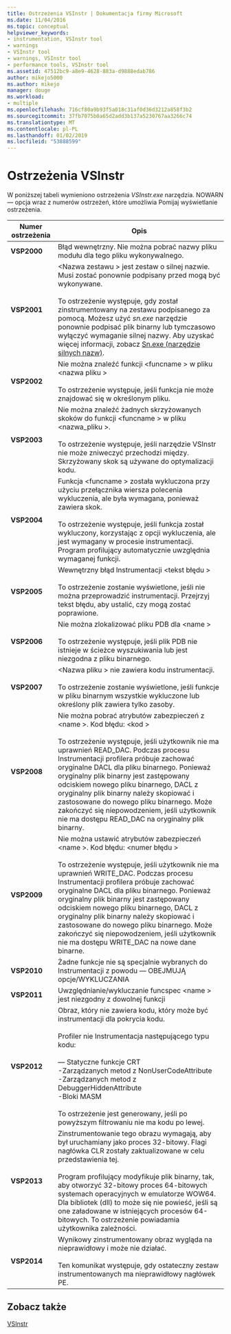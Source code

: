 ```yaml
---
title: Ostrzeżenia VSInstr | Dokumentacja firmy Microsoft
ms.date: 11/04/2016
ms.topic: conceptual
helpviewer_keywords:
- instrumentation, VSInstr tool
- warnings
- VSInstr tool
- warnings, VSInstr tool
- performance tools, VSInstr tool
ms.assetid: 47512bc9-a8e9-4628-883a-d9888edab786
author: mikejo5000
ms.author: mikejo
manager: douge
ms.workload:
- multiple
ms.openlocfilehash: 716cf80a9b93f5a018c31af0d36d3212a858f3b2
ms.sourcegitcommit: 37fb7075b0a65d2add3b137a5230767aa3266c74
ms.translationtype: MT
ms.contentlocale: pl-PL
ms.lasthandoff: 01/02/2019
ms.locfileid: "53888599"
---
```

# <a name="vsinstr-warnings"></a>Ostrzeżenia VSInstr
W poniższej tabeli wymieniono ostrzeżenia *VSInstr.exe* narzędzia. NOWARN — opcja wraz z numerów ostrzeżeń, które umożliwia Pomijaj wyświetlanie ostrzeżenia.  
  
|Numer ostrzeżenia|Opis|  
|--------------------|-----------------|  
|**VSP2000**|Błąd wewnętrzny. Nie można pobrać nazwy pliku modułu dla tego pliku wykonywalnego.|  
|**VSP2001**|\<Nazwa zestawu > jest zestaw o silnej nazwie. Musi zostać ponownie podpisany przed mogą być wykonywane.<br /><br /> To ostrzeżenie występuje, gdy został zinstrumentowany na zestawu podpisanego za pomocą. Możesz użyć *sn.exe* narzędzie ponownie podpisać plik binarny lub tymczasowo wyłączyć wymaganie silnej nazwy. Aby uzyskać więcej informacji, zobacz [Sn.exe (narzędzie silnych nazw)](/dotnet/framework/tools/sn-exe-strong-name-tool).|  
|**VSP2002**|Nie można znaleźć funkcji \<funcname > w pliku \<nazwa pliku ><br /><br /> To ostrzeżenie występuje, jeśli funkcja nie może znajdować się w określonym pliku.|  
|**VSP2003**|Nie można znaleźć żadnych skrzyżowanych skoków do funkcji \<funcname > w pliku \<nazwa_pliku >.<br /><br /> To ostrzeżenie występuje, jeśli narzędzie VSInstr nie może zniweczyć przechodzi między. Skrzyżowany skok są używane do optymalizacji kodu.|  
|**VSP2004**|Funkcja \<funcname > została wykluczona przy użyciu przełącznika wiersza polecenia wykluczenia, ale była wymagana, ponieważ zawiera skok.<br /><br /> To ostrzeżenie występuje, jeśli funkcja został wykluczony, korzystając z opcji wykluczenia, ale jest wymagany w procesie instrumentacji. Program profilujący automatycznie uwzględnia wymaganej funkcji.|  
|**VSP2005**|Wewnętrzny błąd Instrumentacji \<tekst błędu ><br /><br /> To ostrzeżenie zostanie wyświetlone, jeśli nie można przeprowadzić instrumentacji. Przejrzyj tekst błędu, aby ustalić, czy mogą zostać poprawione.|  
|**VSP2006**|Nie można zlokalizować pliku PDB dla \<name ><br /><br /> To ostrzeżenie występuje, jeśli plik PDB nie istnieje w ścieżce wyszukiwania lub jest niezgodna z pliku binarnego.|  
|**VSP2007**|\<Nazwa pliku > nie zawiera kodu instrumentacji.<br /><br /> To ostrzeżenie zostanie wyświetlone, jeśli funkcje w pliku binarnym wszystkie wykluczone lub określony plik zawiera tylko zasoby.|  
|**VSP2008**|Nie można pobrać atrybutów zabezpieczeń z \<name >. Kod błędu: \<kod ><br /><br /> To ostrzeżenie występuje, jeśli użytkownik nie ma uprawnień READ_DAC. Podczas procesu Instrumentacji profilera próbuje zachować oryginalne DACL dla pliku binarnego. Ponieważ oryginalny plik binarny jest zastępowany odciskiem nowego pliku binarnego, DACL z oryginalny plik binarny należy skopiować i zastosowane do nowego pliku binarnego. Może zakończyć się niepowodzeniem, jeśli użytkownik nie ma dostępu READ_DAC na oryginalny plik binarny.|  
|**VSP2009**|Nie można ustawić atrybutów zabezpieczeń \<name >. Kod błędu: \<numer błędu ><br /><br /> To ostrzeżenie występuje, jeśli użytkownik nie ma uprawnień WRITE_DAC. Podczas procesu Instrumentacji profilera próbuje zachować oryginalne DACL dla pliku binarnego. Ponieważ oryginalny plik binarny jest zastępowany odciskiem nowego pliku binarnego, DACL z oryginalny plik binarny należy skopiować i zastosowane do nowego pliku binarnego. Może zakończyć się niepowodzeniem, jeśli użytkownik nie ma dostępu WRITE_DAC na nowe dane binarne.|  
|**VSP2010**|Żadne funkcje nie są specjalnie wybranych do Instrumentacji z powodu — OBEJMUJĄ opcje/WYKLUCZANIA|  
|**VSP2011**|Uwzględnianie/wykluczanie funcspec \<name > jest niezgodny z dowolnej funkcji|  
|**VSP2012**|Obraz, który nie zawiera kodu, który może być instrumentacji dla pokrycia kodu.<br /><br /> Profiler nie Instrumentacja następującego typu kodu:<br /><br /> — Statyczne funkcje CRT<br />-Zarządzanych metod z NonUserCodeAttribute<br />-Zarządzanych metod z DebuggerHiddenAttribute<br />-Bloki MASM<br /><br /> To ostrzeżenie jest generowany, jeśli po powyższym filtrowaniu nie ma kodu po lewej.|  
|**VSP2013**|Zinstrumentowanie tego obrazu wymagają, aby był uruchamiany jako proces 32-bitowy. Flagi nagłówka CLR zostały zaktualizowane w celu przedstawienia tej.<br /><br /> Program profilujący modyfikuje plik binarny, tak, aby otworzyć 32-bitowy proces 64-bitowych systemach operacyjnych w emulatorze WOW64. Dla bibliotek (dll) to może się nie powieść, jeśli są one załadowane w istniejących procesów 64-bitowych. To ostrzeżenie powiadamia użytkownika zależności.|  
|**VSP2014**|Wynikowy zinstrumentowany obraz wygląda na nieprawidłowy i może nie działać.<br /><br /> Ten komunikat występuje, gdy ostateczny zestaw instrumentowanych ma nieprawidłowy nagłówek PE.|  
  
## <a name="see-also"></a>Zobacz także  
 [VSInstr](../profiling/vsinstr.md)